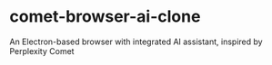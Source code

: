 # comet-browser-ai-clone
An Electron-based browser with integrated AI assistant, inspired by Perplexity Comet
